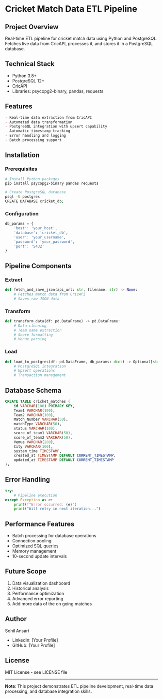 # Cricket Match Data ETL Pipeline

## Project Overview
Real-time ETL pipeline for cricket match data using Python and PostgreSQL. Fetches live data from CricAPI, processes it, and stores it in a PostgreSQL database.

## Technical Stack
- Python 3.8+
- PostgreSQL 12+
- CricAPI
- Libraries: psycopg2-binary, pandas, requests

## Features
```markdown
- Real-time data extraction from CricAPI
- Automated data transformation
- PostgreSQL integration with upsert capability
- Automatic timestamp tracking
- Error handling and logging
- Batch processing support
```

## Installation

### Prerequisites
```bash
# Install Python packages
pip install psycopg2-binary pandas requests

# Create PostgreSQL database
psql -U postgres
CREATE DATABASE cricket_db;
```

### Configuration
```python
db_params = {
    'host': 'your_host',
    'database': 'cricket_db',
    'user': 'your_username',
    'password': 'your_password',
    'port': '5432'
}
```

## Pipeline Components

### Extract
```python
def fetch_and_save_json(api_url: str, filename: str) -> None:
    # Fetches match data from CricAPI
    # Saves raw JSON data
```

### Transform
```python
def transform_data(df: pd.DataFrame) -> pd.DataFrame:
    # Data cleaning
    # Team name extraction
    # Score formatting
    # Venue parsing
```

### Load
```python
def load_to_postgres(df: pd.DataFrame, db_params: dict) -> Optional[str]:
    # PostgreSQL integration
    # Upsert operations
    # Transaction management
```

## Database Schema
```sql
CREATE TABLE cricket_matches (
    id VARCHAR(100) PRIMARY KEY,
    Team1 VARCHAR(100),
    Team2 VARCHAR(100),
    Match_Number VARCHAR(50),
    matchType VARCHAR(50),
    status VARCHAR(100),
    score_of_team1 VARCHAR(50),
    score_of_team2 VARCHAR(50),
    Venue VARCHAR(200),
    City VARCHAR(100),
    system_time TIMESTAMP,
    created_at TIMESTAMP DEFAULT CURRENT_TIMESTAMP,
    updated_at TIMESTAMP DEFAULT CURRENT_TIMESTAMP
);
```

## Error Handling
```python
try:
    # Pipeline execution
except Exception as e:
    print(f"Error occurred: {e}")
    print("Will retry in next iteration...")
```

## Performance Features
- Batch processing for database operations
- Connection pooling
- Optimized SQL queries
- Memory management
- 10-second update intervals


## Future Scope
1. Data visualization dashboard
2. Historical analysis
3. Performance optimization
4. Advanced error reporting
5. Add more data of the on going matches 

## Author
Sohil Ansari
- LinkedIn: [Your Profile]
- GitHub: [Your Profile]

## License
MIT License - see LICENSE file


---
**Note**: This project demonstrates ETL pipeline development, real-time data processing, and database integration skills.
